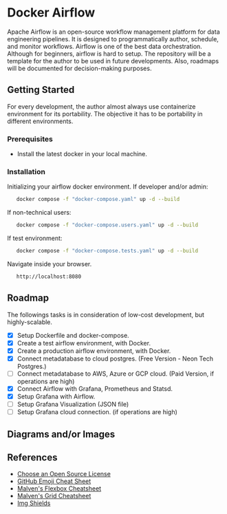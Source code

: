 # Docker Airflow
Apache Airflow is an open-source workflow management platform for data engineering pipelines. It is designed to programmatically author, schedule, and monitor workflows. Airflow is one of the best data orchestration. Although for beginners, airflow is hard to setup. The repository will be a template for the author to be used in future developments. Also, roadmaps will be documented for decision-making purposes.

<!-- GETTING STARTED -->
## Getting Started
For every development, the author almost always use containerize environment for its portability. The objective it has to be portability in different environments.

### Prerequisites
- Install the latest docker in your local machine.

### Installation
Initializing your airflow docker environment. If developer and/or admin:
```sh
   docker compose -f "docker-compose.yaml" up -d --build
   ```
If non-technical users:
```sh
   docker compose -f "docker-compose.users.yaml" up -d --build
   ```
If test environment:
```sh
   docker compose -f "docker-compose.tests.yaml" up -d --build
   ```
Navigate inside your browser.
```sh
   http://localhost:8080
   ```

<!-- ROADMAP -->
## Roadmap
The followings tasks is in consideration of low-cost development, but highly-scalable.
- [x] Setup Dockerfile and docker-compose.
- [x] Create a test airflow environment, with Docker.
- [x] Create a production airflow environment, with Docker.
- [x] Connect metadatabase to cloud postgres. (Free Version - Neon Tech Postgres.)
- [ ] Connect metadatabase to AWS, Azure or GCP cloud. (Paid Version, if operations are high)
- [x] Connect Airflow with Grafana, Prometheus and Statsd.
- [x] Setup Grafana with Airflow.
- [ ] Setup Grafana Visualization (JSON file)
- [ ] Setup Grafana cloud connection. (if operations are high)

<!-- Images and/or Diagrams -->
## Diagrams and/or Images

<!-- REFERENCES -->
## References
* [Choose an Open Source License](https://choosealicense.com)
* [GitHub Emoji Cheat Sheet](https://www.webpagefx.com/tools/emoji-cheat-sheet)
* [Malven's Flexbox Cheatsheet](https://flexbox.malven.co/)
* [Malven's Grid Cheatsheet](https://grid.malven.co/)
* [Img Shields](https://shields.io)